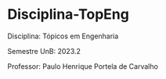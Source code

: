 # Disciplina-TopEng
Disciplina: Tópicos em Engenharia

Semestre UnB: 2023.2

Professor: Paulo Henrique Portela de Carvalho
